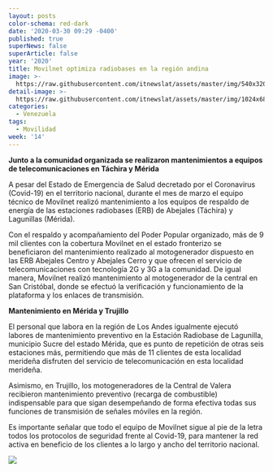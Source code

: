 ```yaml
---
layout: posts
color-schema: red-dark
date: '2020-03-30 09:29 -0400'
published: true
superNews: false
superArticle: false
year: '2020'
title: Movilnet optimiza radiobases en la región andina
image: >-
  https://raw.githubusercontent.com/itnewslat/assets/master/img/540x320/Movilnet-Andina-p.jpg
detail-image: >-
  https://raw.githubusercontent.com/itnewslat/assets/master/img/1024x680/Movilnet-Andina-g.jpg
categories:
  - Venezuela
tags:
  - Movilidad
week: '14'
---
```

**Junto a la comunidad organizada se realizaron mantenimientos a equipos de telecomunicaciones en Táchira y Mérida**

A pesar del Estado de Emergencia de Salud decretado por el Coronavirus (Covid-19) en el territorio nacional, durante el mes de marzo el equipo técnico de Movilnet realizó mantenimiento a los equipos de respaldo de energía de las estaciones radiobases (ERB) de Abejales (Táchira) y Lagunillas (Mérida).

Con el respaldo y acompañamiento del Poder Popular organizado, más de 9 mil clientes con la cobertura Movilnet en el estado fronterizo se beneficiaron del mantenimiento realizado al motogenerador dispuesto en las ERB Abejales Centro y Abejales Cerro y que ofrecen el servicio de telecomunicaciones con tecnología 2G y 3G a la comunidad. 
De igual manera, Movilnet realizó mantenimiento al motogenerador de la central en San Cristóbal, donde se efectuó la verificación y funcionamiento de la plataforma y los enlaces de transmisión.

**Mantenimiento en Mérida y Trujillo**

El personal que labora en la región de Los Andes igualmente ejecutó labores de mantenimiento preventivo en la Estación Radiobase de Lagunilla, municipio Sucre del estado Mérida, que es punto de repetición de otras seis estaciones más, permitiendo que más de 11 clientes de esta localidad merideña disfruten del servicio de telecomunicación en esta localidad merideña.

Asimismo, en Trujillo, los motogeneradores de la Central de Valera recibieron mantenimiento preventivo (recarga de combustible) indispensable para que sigan desempeñando de forma efectiva todas sus funciones de transmisión de señales móviles en la región.

Es importante señalar que todo el equipo de Movilnet sigue al pie de la letra todos los protocolos de seguridad frente al Covid-19, para mantener la red activa en beneficio de los clientes a lo largo y ancho del territorio nacional.

<img src="https://tracker.metricool.com/c3po.jpg?hash=56f88a41e39ab42c063cc51676587a04"/>
